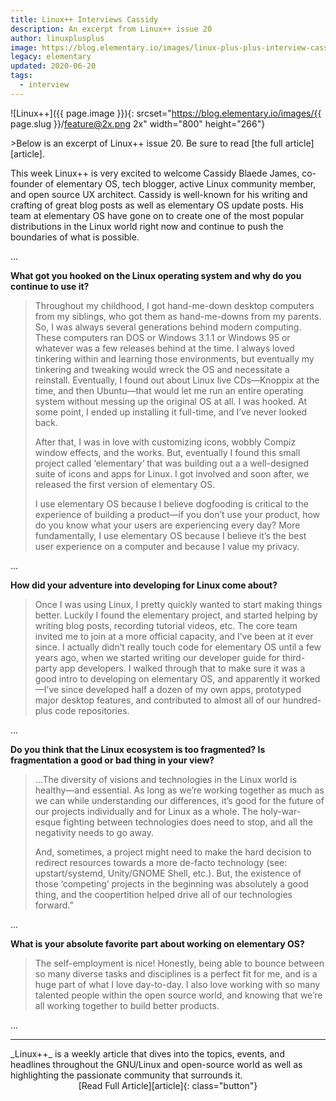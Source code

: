```yaml
---
title: Linux++ Interviews Cassidy
description: An excerpt from Linux++ issue 20
author: linuxplusplus
image: https://blog.elementary.io/images/linux-plus-plus-interview-cassidy-james-blaede/feature.png
legacy: elementary
updated: 2020-06-20
tags:
  - interview
---
```


![Linux++]({{ page.image }}){: srcset="https://blog.elementary.io/images/{{ page.slug }}/feature@2x.png 2x" width="800" height="266"}

<aside markdown="1">
>Below is an excerpt of Linux++ issue 20. Be sure to read [the full article][article].
</aside>

This week Linux++ is very excited to welcome Cassidy Blaede James, co-founder of elementary OS, tech blogger, active Linux community member, and open source UX architect. Cassidy is well-known for his writing and crafting of great blog posts as well as elementary OS update posts. His team at elementary OS have gone on to create one of the most popular distributions in the Linux world right now and continue to push the boundaries of what is possible.

…

**What got you hooked on the Linux operating system and why do you continue to use it?**

>Throughout my childhood, I got hand-me-down desktop computers from my siblings, who got them as hand-me-downs from my parents. So, I was always several generations behind modern computing. These computers ran DOS or Windows 3.1.1 or Windows 95 or whatever was a few releases behind at the time. I always loved tinkering within and learning those environments, but eventually my tinkering and tweaking would wreck the OS and necessitate a reinstall. Eventually, I found out about Linux live CDs—Knoppix at the time, and then Ubuntu—that would let me run an entire operating system without messing up the original OS at all. I was hooked. At some point, I ended up installing it full-time, and I’ve never looked back.
>
>After that, I was in love with customizing icons, wobbly Compiz window effects, and the works. But, eventually I found this small project called ‘elementary’ that was building out a a well-designed suite of icons and apps for Linux. I got involved and soon after, we released the first version of elementary OS.
>
>I use elementary OS because I believe dogfooding is critical to the experience of building a product—if you don’t use your product, how do you know what your users are experiencing every day? More fundamentally, I use elementary OS because I believe it’s the best user experience on a computer and because I value my privacy.

…

**How did your adventure into developing for Linux come about?**

>Once I was using Linux, I pretty quickly wanted to start making things better. Luckily I found the elementary project, and started helping by writing blog posts, recording tutorial videos, etc. The core team invited me to join at a more official capacity, and I’ve been at it ever since. I actually didn’t really touch code for elementary OS until a few years ago, when we started writing our developer guide for third-party app developers. I walked through that to make sure it was a good intro to developing on elementary OS, and apparently it worked—I’ve since developed half a dozen of my own apps, prototyped major desktop features, and contributed to almost all of our hundred-plus code repositories.

…

**Do you think that the Linux ecosystem is too fragmented? Is fragmentation a good or bad thing in your view?**

>…The diversity of visions and technologies in the Linux world is healthy—and essential. As long as we’re working together as much as we can while understanding our differences, it’s good for the future of our projects individually and for Linux as a whole. The holy-war-esque fighting between technologies does need to stop, and all the negativity needs to go away.
>
>And, sometimes, a project might need to make the hard decision to redirect resources towards a more de-facto technology (see: upstart/systemd, Unity/GNOME Shell, etc.). But, the existence of those ‘competing’ projects in the beginning was absolutely a good thing, and the coopertition helped drive all of our technologies forward.”

…

**What is your absolute favorite part about working on elementary OS?**

>The self-employment is nice! Honestly, being able to bounce between so many diverse tasks and disciplines is a perfect fit for me, and is a huge part of what I love day-to-day. I also love working with so many talented people within the open source world, and knowing that we’re all working together to build better products.

…

---

<aside markdown="1">
_Linux++_ is a weekly article that dives into the topics, events, and headlines throughout the GNU/Linux and open-source world as well as highlighting the passionate community that surrounds it.
</aside>

<div markdown="1" style="text-align: center;">
[Read Full Article][article]{: class="button"}
</div>

[article]: https://frontpagelinux.com/news/linux-plusplus-issue-20/
